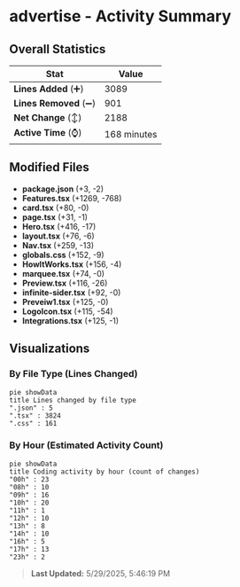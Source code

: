 # advertise - Activity Summary 

## Overall Statistics

| Stat                   | Value                                                             |
| ---------------------- | ----------------------------------------------------------------- |
| **Lines Added** (➕)   | 3089                                          |
| **Lines Removed** (➖) | 901                                        |
| **Net Change** (↕)    | 2188                |
| **Active Time** (⌚)   | 168 minutes |


## Modified Files
- **package.json** (+3, -2)
- **Features.tsx** (+1269, -768)
- **card.tsx** (+80, -0)
- **page.tsx** (+31, -1)
- **Hero.tsx** (+416, -17)
- **layout.tsx** (+76, -6)
- **Nav.tsx** (+259, -13)
- **globals.css** (+152, -9)
- **HowItWorks.tsx** (+156, -4)
- **marquee.tsx** (+74, -0)
- **Preview.tsx** (+116, -26)
- **infinite-sider.tsx** (+92, -0)
- **Preveiw1.tsx** (+125, -0)
- **LogoIcon.tsx** (+115, -54)
- **Integrations.tsx** (+125, -1)

## Visualizations

### By File Type (Lines Changed)

```mermaid
pie showData
title Lines changed by file type
".json" : 5
".tsx" : 3824
".css" : 161
```

### By Hour (Estimated Activity Count)

```mermaid
pie showData
title Coding activity by hour (count of changes)
"00h" : 23
"08h" : 10
"09h" : 16
"10h" : 20
"11h" : 1
"12h" : 10
"13h" : 8
"14h" : 10
"16h" : 5
"17h" : 13
"23h" : 2
```


> **Last Updated:** 5/29/2025, 5:46:19 PM